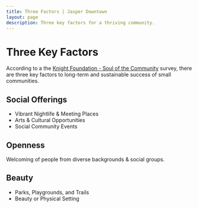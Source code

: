 ```yaml
---
title: Three Factors | Jasper Downtown
layout: page
description: Three key factors for a thriving community.
---
```


# Three Key Factors

According to a the [Knight Foundation - Soul of the Community](https://knightfoundation.org/sotc/overall-findings/) survey, there are three key factors to long-term and sustainable success of small communities.


## Social Offerings

- Vibrant Nightlife & Meeting Places
- Arts & Cultural Opportunities
- Social Community Events

## Openness

Welcoming of people from diverse backgrounds & social groups.

## Beauty

- Parks, Playgrounds, and Trails
- Beauty or Physical Setting
